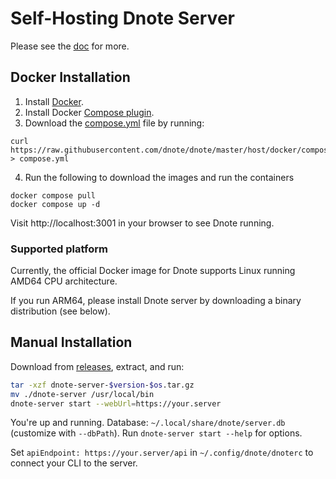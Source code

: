 # Self-Hosting Dnote Server

Please see the [doc](https://www.getdnote.com/docs/server) for more.

## Docker Installation

1. Install [Docker](https://docs.docker.com/install/).
2. Install Docker [Compose plugin](https://docs.docker.com/compose/install/linux/).
3. Download the [compose.yml](https://raw.githubusercontent.com/dnote/dnote/master/host/docker/compose.yml) file by running:

```
curl https://raw.githubusercontent.com/dnote/dnote/master/host/docker/compose.yml > compose.yml
```

4. Run the following to download the images and run the containers

```
docker compose pull
docker compose up -d
```

Visit http://localhost:3001 in your browser to see Dnote running.

### Supported platform

Currently, the official Docker image for Dnote supports Linux running AMD64 CPU architecture.

If you run ARM64, please install Dnote server by downloading a binary distribution (see below).

## Manual Installation

Download from [releases](https://github.com/dnote/dnote/releases), extract, and run:

```bash
tar -xzf dnote-server-$version-$os.tar.gz
mv ./dnote-server /usr/local/bin
dnote-server start --webUrl=https://your.server
```

You're up and running. Database: `~/.local/share/dnote/server.db` (customize with `--dbPath`). Run `dnote-server start --help` for options.

Set `apiEndpoint: https://your.server/api` in `~/.config/dnote/dnoterc` to connect your CLI to the server.
